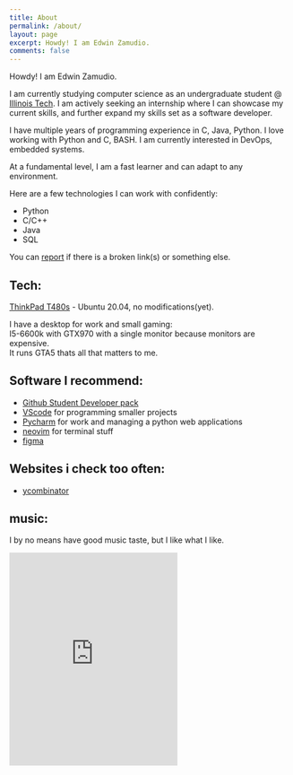 ```yaml
---
title: About
permalink: /about/
layout: page
excerpt: Howdy! I am Edwin Zamudio.
comments: false
---
```


Howdy! I am Edwin Zamudio.

I am currently studying computer science as an undergraduate student @ [Illinois Tech](https://www.iit.edu). I am actively seeking an internship where I can showcase my current skills, and further expand my skills set as a software developer.

I have multiple years of programming experience in C, Java, Python. I love working with Python and C, BASH. I am currently interested in DevOps, embedded systems.

At a fundamental level, I am a fast learner and can adapt to any environment.

Here are a few technologies I can work with confidently:

- Python
- C/C++
- Java
- SQL

You can [report](http://github.com/edwin-computer/issues/new) if there is a broken link(s) or something else.
## Tech:  
[ThinkPad T480s](https://www.lenovo.com/us/en/laptops/thinkpad/thinkpad-t-series/ThinkPad-T480s/p/22TP2TT480S) - Ubuntu 20.04, no modifications(yet).

I have a desktop for work and small gaming:  
I5-6600k with GTX970 with a single monitor because monitors are expensive.  
It runs GTA5 thats all that matters to me.

## Software I recommend:
- [Github Student Developer pack](https://education.github.com/pack) 
- [VScode](https://code.visualstudio.com/) for programming smaller projects
- [Pycharm](https://www.jetbrains.com/pycharm/) for work and managing a python web applications
- [neovim](https://neovim.io/) for terminal stuff
- [figma](https://www.figma.com)

## Websites i check too often:
- [ycombinator](https://news.ycombinator.com)

## music:
I by no means have good music taste, but I like what I like.
<iframe src="https://open.spotify.com/embed/playlist/2urvXa9EjKllAy2TZxFq16" width="300" height="380" frameborder="0" allowtransparency="true" allow="encrypted-media"></iframe>